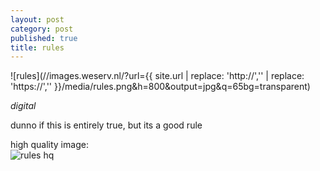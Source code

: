 ```yaml
---
layout: post
category: post
published: true
title: rules
---
```

![rules](//images.weserv.nl/?url={{ site.url | replace: 'http://','' | replace: 'https://','' }}/media/rules.png&h=800&output=jpg&q=65bg=transparent)  
<!--more-->
<span class='date fr'>*digital*</span><br>
  
    
dunno if this is entirely true, but its a good rule  
  
  
high quality image:  
![rules hq](/media/rules.png)
